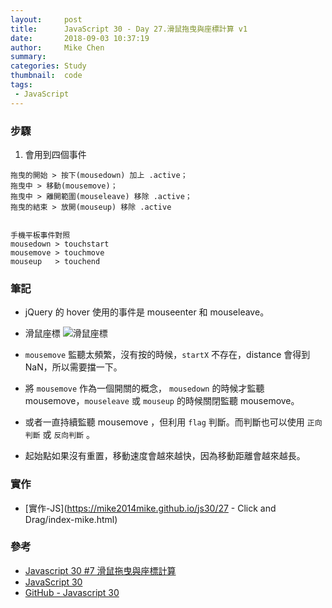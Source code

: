 ```yaml
---
layout:     post
title:      JavaScript 30 - Day 27.滑鼠拖曳與座標計算 v1
date:       2018-09-03 10:37:19
author:     Mike Chen
summary:    
categories: Study
thumbnail:  code
tags:
 - JavaScript
---
```


### 步驟
1. 會用到四個事件

```
拖曳的開始 > 按下(mousedown) 加上 .active；
拖曳中 > 移動(mousemove)；
拖曳中 > 離開範圍(mouseleave) 移除 .active；
拖曳的結束 > 放開(mouseup) 移除 .active


手機平板事件對照
mousedown > touchstart
mousemove > touchmove
mouseup   > touchend

```



### 筆記

* jQuery 的 hover 使用的事件是 mouseenter 和 mouseleave。

* 滑鼠座標
![滑鼠座標](https://i.imgur.com/Aa2GmMj.png)

* `mousemove` 監聽太頻繁，沒有按的時候，`startX` 不存在，distance 會得到 NaN，所以需要擋一下。

* 將 `mousemove` 作為一個開關的概念， `mousedown` 的時候才監聽 mousemove，`mouseleave` 或 `mouseup` 的時候關閉監聽 mousemove。

* 或者一直持續監聽 mousemove ，但利用 `flag` 判斷。而判斷也可以使用 `正向判斷` 或 `反向判斷` 。

* 起始點如果沒有重置，移動速度會越來越快，因為移動距離會越來越長。





### 實作
* [實作-JS](https://mike2014mike.github.io/js30/27 - Click and Drag/index-mike.html)



### 參考
* [Javascript 30 #7 滑鼠拖曳與座標計算](https://www.youtube.com/watch?v=atROpB2VcAE)
* [JavaScript 30](https://javascript30.com/)
* [GitHub - Javascript 30](https://github.com/wesbos/JavaScript30)